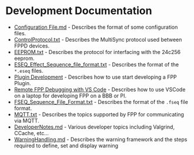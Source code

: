 # Development Documentation

- [Configuration File.md](./Configuration_Files.md) - Describes the format of some configuration files.
- [ControlProtocol.txt](./ControlProtocol.txt) - Describes the MultiSync protocol used between FPPD devices.
- [EEPROM.txt](./EEPROM.txt) - Describes the protocol for interfacing with the 24c256 eeprom.
- [ESEQ_Effect_Sequence_file_format.txt](./ESEQ_Effect_Sequence_file_format.txt) - Describes the format of the `*.eseq` files.
- [Plugin Development](./Plugin_Development.md) - Describes how to use start developing a FPP Plugin.
- [Remote FPP Debugging with VS Code](./FPP-with-vs-code.md) - Describes how to use VSCode on a laptop for developing FPP on a BBB or PI.
- [FSEQ_Sequence_File_Format.txt](./FSEQ_Sequence_File_Format.txt) - Describes the format of the `.fseq` file format.
- [MQTT.txt](./MQTT.txt) - Describes the topics supported by FPP for communicating via MQTT.
- [DeveloperNotes.md](./DeveloperNotes.md) - Various developer topics including Valgrind, CCache, etc...
- [WarningHandling.md](.WarningHandling.md) - Describes the warning framework and the steps required to define, set and display warning

